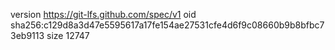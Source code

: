 version https://git-lfs.github.com/spec/v1
oid sha256:c129d8a3d47e5595617a17fe154ae27531cfe4d6f9c08660b9b8bfbc73eb9113
size 12747
